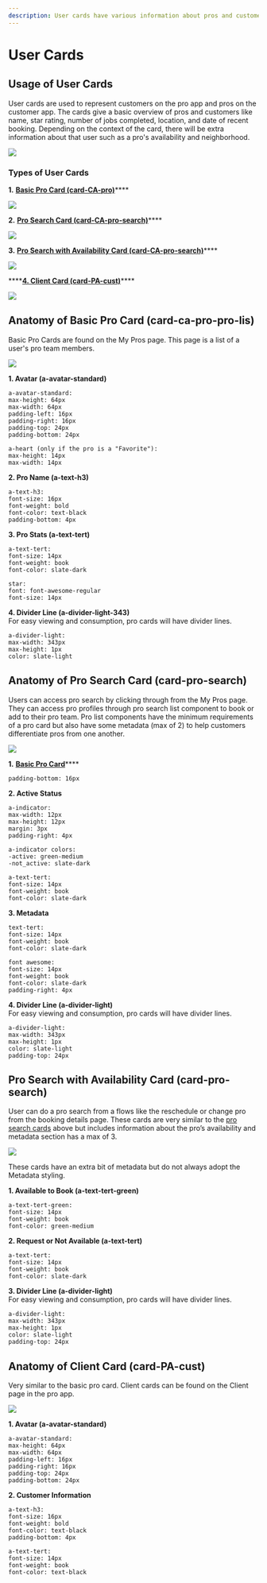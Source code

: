 ```yaml
---
description: User cards have various information about pros and customers.
---
```


# User Cards

## Usage of User Cards

User cards are used to represent customers on the pro app and pros on the customer app. The cards give a basic overview of pros and customers like name, star rating, number of jobs completed, location, and date of recent booking. Depending on the context of the card, there will be extra information about that user such as a pro's availability and neighborhood.

![](../../.gitbook/assets/user-card-overview.png)

### Types of User Cards

**1.** [**Basic Pro Card \(card-**](user-cards.md#anatomy-of-basic-pro-card-m-card-pro)[**CA-**](user-cards.md#pro-search-with-time)[**pro\)**](user-cards.md#anatomy-of-basic-pro-card-m-card-pro)\*\*\*\*

![](../../.gitbook/assets/pc-basic.png)

**2.** [**Pro Search Card \(card-**](user-cards.md#anatomy-of-pro-search-card-m-card-pro-search)[**CA-**](user-cards.md#pro-search-with-time)[**pro-search\)**](user-cards.md#anatomy-of-pro-search-card-m-card-pro-search)\*\*\*\*

![](../../.gitbook/assets/pc-search.png)

**3.** [**Pro Search with Availability Card \(card-CA-pro-search\)**](user-cards.md#pro-search-with-time)\*\*\*\*

![](../../.gitbook/assets/pc-avail.png)

\*\*\*\*[**4. Client Card \(card-PA-cust\)**](user-cards.md#anatomy-of-client-card-card-pa-cust)\*\*\*\*

![](../../.gitbook/assets/cust-card.png)

## Anatomy of Basic Pro Card \(card-ca-pro-pro-lis\)

Basic Pro Cards are found on the My Pros page. This page is a list of a user's pro team members.

![](../../.gitbook/assets/my-pro-card.png)

**1. Avatar \(a-avatar-standard\)**

```text
a-avatar-standard:
max-height: 64px
max-width: 64px
padding-left: 16px
padding-right: 16px
padding-top: 24px
padding-bottom: 24px
​
a-heart (only if the pro is a "Favorite"):
max-height: 14px
max-width: 14px
```

**2. Pro Name \(a-text-h3\)**

```text
a-text-h3:
font-size: 16px
font-weight: bold
font-color: text-black
padding-bottom: 4px
```

**3. Pro Stats \(a-text-tert\)**

```text
a-text-tert:
font-size: 14px
font-weight: book
font-color: slate-dark

star:
font: font-awesome-regular
font-size: 14px
```

**4. Divider Line \(a-divider-light-343\)**  
For easy viewing and consumption, pro cards will have divider lines.

```text
a-divider-light:
max-width: 343px
max-height: 1px
color: slate-light
```

## Anatomy of Pro Search Card \(card-pro-search\)

Users can access pro search by clicking through from the My Pros page. They can access pro profiles through pro search list component to book or add to their pro team. Pro list components have the minimum requirements of a pro card but also have some metadata \(max of 2\) to help customers differentiate pros from one another.

![](../../.gitbook/assets/pro-search-list.png)

**1.** [**Basic Pro Card**](user-cards.md#anatomy-of-basic-pro-card-m-card-pro)\*\*\*\*

```text
padding-bottom: 16px
```

**2. Active Status**

```text
a-indicator:
max-width: 12px
max-height: 12px
margin: 3px
padding-right: 4px

a-indicator colors:
-active: green-medium
-not_active: slate-dark

a-text-tert:
font-size: 14px
font-weight: book
font-color: slate-dark
```

**3. Metadata**

```text
text-tert:
font-size: 14px
font-weight: book
font-color: slate-dark

font awesome:
font-size: 14px
font-weight: book
font-color: slate-dark
padding-right: 4px
```

**4. Divider Line \(a-divider-light\)**  
For easy viewing and consumption, pro cards will have divider lines.

```text
a-divider-light:
max-width: 343px
max-height: 1px
color: slate-light
padding-top: 24px
```

## Pro Search with Availability Card \(card-pro-search\)

User can do a pro search from a flows like the reschedule or change pro from the booking details page. These cards are very similar to the [pro search cards](user-cards.md#anatomy-of-pro-search-card-m-card-pro-search) above but includes information about the pro’s availability and metadata section has a max of 3.

![](../../.gitbook/assets/prosearchtime.png)

These cards have an extra bit of metadata but do not always adopt the Metadata styling.

**1. Available to Book \(a-text-tert-green\)** 

```text
a-text-tert-green:
font-size: 14px
font-weight: book
font-color: green-medium
```

**2. Request or Not Available \(a-text-tert\)**

```text
a-text-tert:
font-size: 14px
font-weight: book
font-color: slate-dark
```

**3. Divider Line \(a-divider-light\)**  
For easy viewing and consumption, pro cards will have divider lines.

```text
a-divider-light:
max-width: 343px
max-height: 1px
color: slate-light
padding-top: 24px
```

## Anatomy of Client Card \(card-PA-cust\)

Very similar to the basic pro card. Client cards can be found on the Client page in the pro app.

![](../../.gitbook/assets/client-card-detial.png)

**1. Avatar \(a-avatar-standard\)**

```text
a-avatar-standard:
max-height: 64px
max-width: 64px
padding-left: 16px
padding-right: 16px
padding-top: 24px
padding-bottom: 24px
```

**2. Customer Information**

```text
a-text-h3:
font-size: 16px
font-weight: bold
font-color: text-black
padding-bottom: 4px

a-text-tert:
font-size: 14px
font-weight: book
font-color: text-black
```

